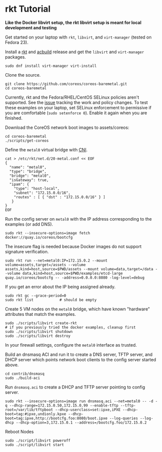 
# rkt Tutorial

**Like the Docker libvirt setup, the rkt libvirt setup is meant for local development and testing**

Get started on your laptop with `rkt`, `libvirt`, and `virt-manager` (tested on Fedora 23).

Install a [rkt](https://github.com/coreos/rkt/releases) and [acbuild](https://github.com/appc/acbuild/releases) release and get the `libvirt` and `virt-manager` packages.

    sudo dnf install virt-manager virt-install

Clone the source.

    git clone https://github.com/coreos/coreos-baremetal.git
    cd coreos-baremetal

Currently, rkt and the Fedora/RHEL/CentOS SELinux policies aren't supported. See the [issue](https://github.com/coreos/rkt/issues/1727) tracking the work and policy changes. To test these examples on your laptop, set SELinux enforcement to permissive if you are comfortable (`sudo setenforce 0`). Enable it again when you are finished.

Download the CoreOS network boot images to assets/coreos:

    cd coreos-baremetal
    ./scripts/get-coreos

Define the `metal0` virtual bridge with [CNI](https://github.com/appc/cni).

    cat > /etc/rkt/net.d/20-metal.conf << EOF
    {
      "name": "metal0",
      "type": "bridge",
      "bridge": "metal0",
      "isGateway": true,
      "ipam": {
        "type": "host-local",
        "subnet": "172.15.0.0/16",
        "routes" : [ { "dst" : "172.15.0.0/16" } ]
       }
    }
    EOF

Run the config server on `metal0` with the IP address corresponding to the examples (or add DNS).

    sudo rkt --insecure-options=image fetch docker://quay.io/coreos/bootcfg

The insecure flag is needed because Docker images do not support signature verification.

    sudo rkt run --net=metal0:IP=172.15.0.2 --mount volume=assets,target=/assets --volume assets,kind=host,source=$PWD/assets --mount volume=data,target=/data --volume data,kind=host,source=$PWD/examples/etcd-large quay.io/coreos/bootcfg -- -address=0.0.0.0:8080 -log-level=debug

If you get an error about the IP being assigned already.

    sudo rkt gc --grace-period=0
    sudo rkt list            # should be empty

Create 5 VM nodes on the `metal0` bridge, which have known "hardware" attributes that match the examples.

    sudo ./scripts/libvirt create-rkt
    # if you previously tried the docker examples, cleanup first
    sudo ./scripts/libvirt shutdown
    sudo ./scripts/libvirt destroy

In your firewall settings, configure the `metal0` interface as trusted.

Build an dnsmasq ACI and run it to create a DNS server, TFTP server, and DHCP server which points network boot clients to the config server started above.

    cd contrib/dnsmasq
    sudo ./build-aci

Run `dnsmasq.aci` to create a DHCP and TFTP server pointing to config server.

    sudo rkt --insecure-options=image run dnsmasq.aci --net=metal0 -- -d -q --dhcp-range=172.15.0.50,172.15.0.99 --enable-tftp --tftp-root=/var/lib/tftpboot --dhcp-userclass=set:ipxe,iPXE --dhcp-boot=tag:#ipxe,undionly.kpxe --dhcp-boot=tag:ipxe,http://bootcfg.foo:8080/boot.ipxe --log-queries --log-dhcp --dhcp-option=3,172.15.0.1 --address=/bootcfg.foo/172.15.0.2

Reboot Nodes

    sudo ./script/libvirt poweroff
    sudo ./script/libvirt start